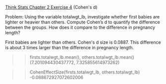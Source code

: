 [Think Stats Chapter 2 Exercise 4](http://greenteapress.com/thinkstats2/html/thinkstats2003.html#toc24) (Cohen's d)

Problem: Using the variable totalwgt_lb, investigate whether first babies
are lighter or heavier than others. Compute Cohen’s d to quantify the
difference between the groups. How does it compare to the difference in
pregnancy length?

First babies are lighter than others. Cohen's d size is 0.0887. This difference
is about 3 times larger than the difference in pregnancy length.

>> firsts.totalwgt_lb.mean(), others.totalwgt_lb.mean()
(7.201094430437772, 7.325855614973262)

>>CohenEffectSize(firsts.totalwgt_lb, others.totalwgt_lb)
-0.088672927072602006
